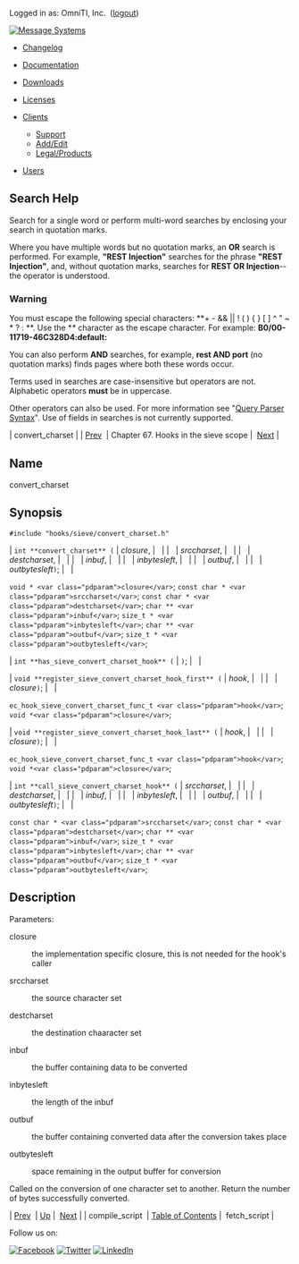 Logged in as: OmniTI, Inc.  ([logout](https://support.messagesystems.com/logout.php))

[![Message Systems](https://support.messagesystems.com/images/ms-white205.png)](https://support.messagesystems.com/start.php) 

*   [Changelog](https://support.messagesystems.com/start.php?show=changelog)
*   [Documentation](https://support.messagesystems.com/docs/)
*   [Downloads](https://support.messagesystems.com/start.php)

*   [Licenses](https://support.messagesystems.com/license_summary.php)
*   <a href="">Clients</a>
    *   [Support](https://support.messagesystems.com/cs.php)
    *   [Add/Edit](https://support.messagesystems.com/edit_client.php)
    *   [Legal/Products](https://support.messagesystems.com/edit_products.php)
*   [Users](https://support.messagesystems.com/edit_customer.php)

## Search Help

Search for a single word or perform multi-word searches by enclosing your search in quotation marks.

Where you have multiple words but no quotation marks, an **OR** search is performed. For example, **"REST Injection"** searches for the phrase **"REST Injection"**, and, without quotation marks, searches for **REST OR Injection**--the operator is understood.

### Warning

You must escape the following special characters: **+ - && || ! ( ) { } [ ] ^ " ~ * ? : \**. Use the **\** character as the escape character. For example: **B0/00-11719-46C328D4\:default\:**

You can also perform **AND** searches, for example, **rest AND port** (no quotation marks) finds pages where both these words occur.

Terms used in searches are case-insensitive but operators are not. Alphabetic operators **must** be in uppercase.

Other operators can also be used. For more information see "[Query Parser Syntax](https://lucene.apache.org/core/old_versioned_docs/versions/3_0_0/queryparsersyntax.html)". Use of fields in searches is not currently supported.

| convert_charset |
| [Prev](hooks.sieve.compile_script.php)  | Chapter 67. Hooks in the sieve scope |  [Next](hooks.sieve.fetch_script.php) |

<a name="hooks.sieve.convert_charset"></a>
## Name

convert_charset

## Synopsis

`#include "hooks/sieve/convert_charset.h"`

| `int **convert_charset** (` | <var class="pdparam">closure</var>, |   |
|   | <var class="pdparam">srccharset</var>, |   |
|   | <var class="pdparam">destcharset</var>, |   |
|   | <var class="pdparam">inbuf</var>, |   |
|   | <var class="pdparam">inbytesleft</var>, |   |
|   | <var class="pdparam">outbuf</var>, |   |
|   | <var class="pdparam">outbytesleft</var>`)`; |   |

`void * <var class="pdparam">closure</var>`;
`const char * <var class="pdparam">srccharset</var>`;
`const char * <var class="pdparam">destcharset</var>`;
`char ** <var class="pdparam">inbuf</var>`;
`size_t * <var class="pdparam">inbytesleft</var>`;
`char ** <var class="pdparam">outbuf</var>`;
`size_t * <var class="pdparam">outbytesleft</var>`;

| `int **has_sieve_convert_charset_hook** (` | `)`; |   |

| `void **register_sieve_convert_charset_hook_first** (` | <var class="pdparam">hook</var>, |   |
|   | <var class="pdparam">closure</var>`)`; |   |

`ec_hook_sieve_convert_charset_func_t <var class="pdparam">hook</var>`;
`void *<var class="pdparam">closure</var>`;

| `void **register_sieve_convert_charset_hook_last** (` | <var class="pdparam">hook</var>, |   |
|   | <var class="pdparam">closure</var>`)`; |   |

`ec_hook_sieve_convert_charset_func_t <var class="pdparam">hook</var>`;
`void *<var class="pdparam">closure</var>`;

| `int **call_sieve_convert_charset_hook** (` | <var class="pdparam">srccharset</var>, |   |
|   | <var class="pdparam">destcharset</var>, |   |
|   | <var class="pdparam">inbuf</var>, |   |
|   | <var class="pdparam">inbytesleft</var>, |   |
|   | <var class="pdparam">outbuf</var>, |   |
|   | <var class="pdparam">outbytesleft</var>`)`; |   |

`const char * <var class="pdparam">srccharset</var>`;
`const char * <var class="pdparam">destcharset</var>`;
`char ** <var class="pdparam">inbuf</var>`;
`size_t * <var class="pdparam">inbytesleft</var>`;
`char ** <var class="pdparam">outbuf</var>`;
`size_t * <var class="pdparam">outbytesleft</var>`;<a name="idp8201440"></a>
## Description

Parameters:

<dl class="variablelist">

<dt>closure</dt>

<dd>

the implementation specific closure, this is not needed for the hook's caller

</dd>

<dt>srccharset</dt>

<dd>

the source character set

</dd>

<dt>destcharset</dt>

<dd>

the destination chaaracter set

</dd>

<dt>inbuf</dt>

<dd>

the buffer containing data to be converted

</dd>

<dt>inbytesleft</dt>

<dd>

the length of the inbuf

</dd>

<dt>outbuf</dt>

<dd>

the buffer containing converted data after the conversion takes place

</dd>

<dt>outbytesleft</dt>

<dd>

space remaining in the output buffer for conversion

</dd>

</dl>

Called on the conversion of one character set to another. Return the number of bytes successfully converted.

| [Prev](hooks.sieve.compile_script.php)  | [Up](hooks.sieve.php) |  [Next](hooks.sieve.fetch_script.php) |
| compile_script  | [Table of Contents](index.php) |  fetch_script |

Follow us on:

[![Facebook](https://support.messagesystems.com/images/icon-facebook.png)](http://www.facebook.com/messagesystems) [![Twitter](https://support.messagesystems.com/images/icon-twitter.png)](http://twitter.com/#!/MessageSystems) [![LinkedIn](https://support.messagesystems.com/images/icon-linkedin.png)](http://www.linkedin.com/company/message-systems)